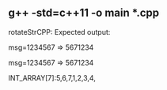 g++ -std=c++11 -o main *.cpp
-----------------------------------

rotateStrCPP:
Expected output:

msg=1234567 => 5671234

msg=1234567 => 5671234

INT_ARRAY[7]:5,6,7,1,2,3,4,

